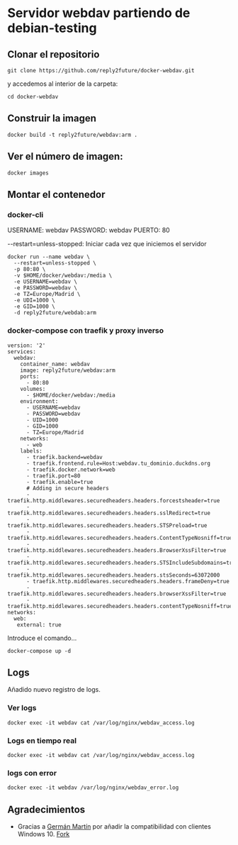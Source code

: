 # Servidor webdav partiendo de debian-testing

##  Clonar el repositorio

```
git clone https://github.com/reply2future/docker-webdav.git
```

y accedemos al interior de la carpeta:

```
cd docker-webdav
```

## Construir la imagen
```
docker build -t reply2future/webdav:arm .
```

## Ver el número de imagen:
```
docker images
```

## Montar el contenedor

### docker-cli
USERNAME: webdav
PASSWORD: webdav
PUERTO: 80

--restart=unless-stopped: Iniciar cada vez que iniciemos el servidor


```
docker run --name webdav \
  --restart=unless-stopped \
  -p 80:80 \
  -v $HOME/docker/webdav:/media \
  -e USERNAME=webdav \
  -e PASSWORD=webdav \
  -e TZ=Europe/Madrid \
  -e UDI=1000 \
  -e GID=1000 \
  -d reply2future/webdab:arm
```

### docker-compose con traefik y proxy inverso

```
version: '2'
services:
  webdav:
    container_name: webdav
    image: reply2future/webdav:arm
    ports:
      - 80:80
    volumes:
      - $HOME/docker/webdav:/media
    environment:
      - USERNAME=webdav
      - PASSWORD=webdav
      - UID=1000
      - GID=1000
      - TZ=Europe/Madrid
    networks:
      - web
    labels:
      - traefik.backend=webdav                                                                                               
      - traefik.frontend.rule=Host:webdav.tu_dominio.duckdns.org
      - traefik.docker.network=web
      - traefik.port=80
      - traefik.enable=true
      # Adding in secure headers
      - traefik.http.middlewares.securedheaders.headers.forcestsheader=true
      - traefik.http.middlewares.securedheaders.headers.sslRedirect=true
      - traefik.http.middlewares.securedheaders.headers.STSPreload=true
      - traefik.http.middlewares.securedheaders.headers.ContentTypeNosniff=true
      - traefik.http.middlewares.securedheaders.headers.BrowserXssFilter=true
      - traefik.http.middlewares.securedheaders.headers.STSIncludeSubdomains=true
      - traefik.http.middlewares.securedheaders.headers.stsSeconds=63072000
      - traefik.http.middlewares.securedheaders.headers.frameDeny=true
      - traefik.http.middlewares.securedheaders.headers.browserXssFilter=true
      - traefik.http.middlewares.securedheaders.headers.contentTypeNosniff=true
networks:                                                                                                                   
  web:
   external: true 
```

Introduce el comando...
```
docker-compose up -d
```


## Logs

Añadido nuevo registro de logs.

### Ver logs

```
docker exec -it webdav cat /var/log/nginx/webdav_access.log
```

### Logs en tiempo real

```
docker exec -it webdav cat /var/log/nginx/webdav_access.log
```



### logs con error
```
docker exec -it webdav /var/log/nginx/webdav_error.log
```

## Agradecimientos
- Gracias a [Germán Martín](https://github.com/gmag11) por añadir la compatibilidad con clientes Windows 10. [Fork](https://github.com/gmag11/docker-webdav)


